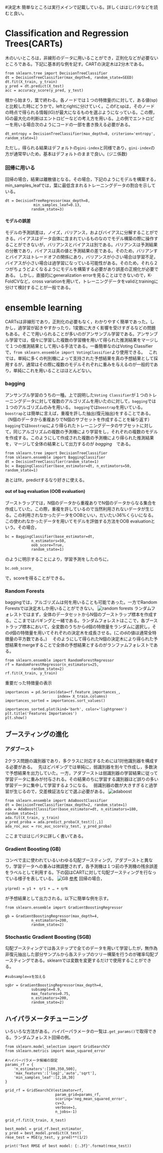 #決定木
簡単なところは実行メインで記載している。詳しくははじパタなどを読むと良い。

# Classification and Regression Trees(CARTs)
木のいいところは，非線形のデータに用いることができ，正則化などが必要ないところである。下記に基本的な例を記す。CARTの決定木は2分木である。
```
from sklearn.tree import DecisionTreeClassifier
dt = DecisionTreeClassifier(max_depth=6, random_state=SEED)
dt.fit(X_train, y_train)
y_pred = dt.predict(X_test)
acc = accuracy_score(y_pred, y_test)
```
根から始まり，葉で終わる。各ノードでは１つの特徴量(f)に対して，ある値(sp)と比較した時にどうかで，leftとrightに分けていく。このfとspは，そのノードの時点で得られる情報(IG)が最大になるものを選ぶようになっている。この際，IGの最大化の判断はエントロピーなどの考え方を用いる。上の例でエントロピーを用いる場合次のようにコードの一部を書き換える必要がある。
```
dt_entropy = DecisionTreeClassifier(max_depth=8, criterion='entropy', random_state=1)
```
ただし，得られる結果はデフォルトの`gini-index`と同様であり，`gini-index`の方が通常早いため，基本はデフォルトのままで良い。(ジニ係数)

### 回帰に用いる
回帰の場合，結果は離散値となる。その場合，下記のようにモデルを構築する，min_samples_leafでは，葉に最低含まれるトレーニングデータの割合を示している。
```
dt = DecisionTreeRegressor(max_depth=8,
             min_samples_leaf=0.13,
            random_state=3)
```

#### モデルの誤差　
モデルの予測誤差は，ノイズ，バリアンス，およびバイアスに分解することができる。バイアスはデータ自体に含まれているものなのでモデル構築の際に操作することができないが，バリアンスとバイアスは別である。バリアンスは予測結果の分散であり，バイアスは真の値と予測結果の差である。そのため，バリアンすとバイアスはトレードオフの関係にあり，バリアンスが小さい場合は学習不足，バイアスが小さい場合は過学習になっている可能性がある。そのため，それら２つがちょうどよくなるようにモデルを構築する必要があり誤差の正規化が必要である。
しかし，直接的にgeneralization errorを見ることはできないので，K-FoldCVなど，cross variationを用いて，トレーニングデータをvalidとtrainingに分けて検討することが一般である。

# ensemble learning
CARTsは非線形であり，正則化の必要もなく，わかりやすく簡単であった。しかし，過学習が起きやすかったり，1変数に大きく影響を受けすぎるなどの問題もある。そこで用いられることが多いのがアンサンブル学習である。アンサンブル学習では，個々に学習した複数の学習機を用いて得られた推測結果をマージして１つの推測結果として用いる手法である。一番簡単なのはVoting Classifierで，`from sklearn.ensemble import VotingClassifier`より使用できる。　
これでは，単純に多くの判別機によって支持された予想結果を真の予想結果として採用するが，通常はその際に複数のモデルそれぞれに重みを与えるのが一般的であり，単純にこれを用いることはほとんどない。　

### bagging
アンサンブル学習のうちの一種。上で説明した`Voting Classifier`が１つのトレーニングデータに対して複数のアルゴリズムを用いたのに対して，`bagging`では１つのアルゴリズムのみを用いる。
`bagging`では`boostrap`を用いている。`boostrap`とは簡単に言えば，重複を許した抽出(復元抽出)をすることである。（N個のデータから重複ありでN個のサブセットを作成することを繰り返す）`bagging`では`boostrap`により得られたトレーニングデータのサブセットに対して，同じアルゴリズムの複数の予測機により学習をし，それぞれの複数のモデルを作成する。このようにして作成された複数の予測機により得られた推測結果を，マージして全体の結果として出力するのが *bagging*　である。
```
from sklearn.tree import DecisionTreeClassifier
from sklearn.ensemble import BaggingClassifier
dt = DecisionTreeClassifier(random_state=1)
bc = BaggingClassifier(base_estimator=dt, n_estimators=50, random_state=1)
```
あとはfit，predictするなり好きに使える。　

#### out of bag evaluation (OOB evaluation)
ブーストラップでは，N個のデータから重複ありでN個のデータからなる集合を作成していた。この際，重複を許しているので当然利用されないデータが生じる。この利用されなかったデータをOOBといい，だいたい36%くらいになる。この使われなかったデータを用いてモデルを評価する方法をOOB evaluationという。その場合，
```
bc = BaggingClassifier(base_estimator=dt,
            n_estimators=50,
            oob_score=True,
            random_state=1)
```
のように明示することにより，学習予測をしたのちに，
```
bc.oob_score_
```
で，scoreを得ることができる。

### Random Forests
baggingでは，アルゴリズムは何を用いることも可能であった。一方でRandom Forestsでは決定木しか用いることができない。
![random forests](https://github.com/TsumaR/datacamp/blob/master/images/%E3%82%B9%E3%82%AF%E3%83%AA%E3%83%BC%E3%83%B3%E3%82%B7%E3%83%A7%E3%83%83%E3%83%88%202019-09-16%2019.37.27.png)
ランダムフォレストではまず，全体のデータセットからN個のブーストラップ標本を作成する。ここまではバギングと一緒である。ランダムフォレストはここで，各ブーストラップ標本において，全変数のうちからd個の特徴量をランダムに選択し，そのd個の特徴量を用いてそれぞれの決定木を成長させる。(このdの値は通常全特徴量の平方数である。)　
そのようにして得られたN個の決定木により得られた予想結果をmergeすることで全体の予想結果とするのがランファムフォレストである。
```
from sklearn.ensemble import RandomForestRegressor
rf = RandomForestRegressor(n_estimators=25,
            random_state=2)
rf.fit(X_train, y_train)
```
重要だった特徴量の表示
```
importances = pd.Series(data=rf.feature_importances_,
                        index= X_train.columns)
importances_sorted = importances.sort_values()

importances_sorted.plot(kind='barh', color='lightgreen')
plt.title('Features Importances')
plt.show()
```
## ブースティングの進化　

### アダブースト
2クラス問題の識別器であり，多クラスに対応するためには1対他識別器を構成する必要がある。　
先ほどバギングでは単純に，弱識別器を別々で作成し，多数決で予想結果を出力していた。一方，アダブーストは弱識別器の学習結果に従って学習データに重みが付与される。その結果のちに学習する識別器ほど誤りの多い学習データに集中して学習するようになる。　
弱識別器の数が大きすぎると過学習が生じるので，交差検証法などで選ぶ必要がある。
![adaboost](https://github.com/TsumaR/datacamp/blob/master/images/adaboost.png)
```
from sklearn.ensemble import AdaBoostClassifier
dt = DecisionTreeClassifier(max_depth=2, random_state=1)
ada = AdaBoostClassifier(base_estimator=dt, n_estimators=180, random_state=1)
ada.fit(X_train, y_train)
y_pred_proba = ada.predict_proba(X_test)[:,1]
ada_roc_auc = roc_auc_score(y_test, y_pred_proba)
```
ここまでははじパタに詳しく書いてある。

### Gradient Boosting (GB)
コンペで主に使われているいわゆる勾配ブースティング。アダブーストと異なり，学習データへの重みは微調整されず，各予測機は１つ前の予測機の残余誤差をラベルとして利用する。下の図はCARTに対して勾配ブースティングを行なっている様子を表している。
![GB]()
[参考](https://qiita.com/Quasi-quant2010/items/10f7ad4ed2e11004990f)
回帰の場合，
```
y(pred) = y1 +　ηr1 + … + ηrN
```
が予想結果として出力される。以下に簡単な例を示す。　
```
from sklearn.ensemble import GradientBoostingRegressor

gb = GradientBoostingRegressor(max_depth=4,
            n_estimators=200,
            random_state=2)
```

### Stochastic Gradient Boosting  (SGB)
勾配ブースティングでは各ステップで全てのデータを用いて学習したが，無作為非復元抽出した部分サンプルから各ステップのツリー構築を行うのが確率勾配ブースティングである。sklearnでは変数を変更するだけで使用することができる。
```
#subsample=xを加える

sgbr = GradientBoostingRegressor(max_depth=4,
            subsample=0.9,
            max_features=0.75,
            n_estimators=200,                                
            random_state=2)
```

## ハイパラメータチューニング
いろいろな方法がある。ハイパーパラメータの一覧は`.get_params()`で取得できる。ランダムフォレスト回帰の例。
```
from sklearn.model_selection import GridSearchCV
from sklearn.metrics import mean_squared_error

#ハイパーパラメータ候補の設定
params_rf = {
    'n_estimators':[100,350,500],
    'max_features':['log2','auto','sqrt'],
    'min_samples_leaf':[2,10,30]
}

grid_rf = GridSearchCV(estimator=rf,
                       param_grid=params_rf,
                       scoring='neg_mean_squared_error',
                       cv=3,
                       verbose=1,
                       n_jobs=-1)

grid_rf.fit(X_train, X_test)

best_model = grid_rf.best_estimator_
y_pred = best_model.predict(X_test)
rmse_test = MSE(y_test, y_pred)**(1/2)

print('Test RMSE of best model: {:.3f}'.format(rmse_test))                    
```
